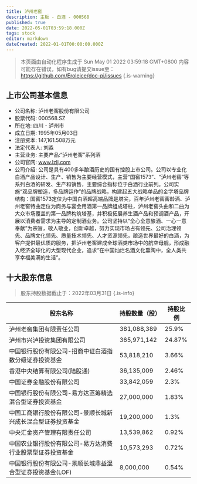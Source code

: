 ```yaml
---
title: 泸州老窖
description: 主板 - 白酒 - 000568
published: true
date: 2022-05-01T03:59:18.000Z
tags: stock
editor: markdown
dateCreated: 2022-01-01T00:00:00.000Z
---
```


> 本页面由自动化程序生成于 Sun May 01 2022 03:59:18 GMT+0800
> 内容可能存在错误，如有bug请提交issue至：https://github.com/Eroleice/doc-pi/issues
{.is-warning}

## 上市公司基本信息
- 公司名称: 泸州老窖股份有限公司
- 股票代码: 000568.SZ
- 所在地: 四川 - 泸州市
- 成立日期: 1995年05月03日
- 注册资本: 147,161.508万元
- 法定代表人: 刘淼
- 主营业务: 主要产品:“泸州老窖”系列酒
- 公司官网: www.lzlj.com
- 公司介绍: 公司是具有400多年酿酒历史的国有控股上市公司。公司以专业化白酒产品设计、生产、销售为主要经营模式，主营“国窖1573”、“泸州老窖”等系列白酒的研发、生产和销售，主要综合指标位于白酒行业前列。公司实施“双品牌塑造，多品牌运作”的品牌战略，构建起五大战略单品的金字塔品牌结构：国窖1573定位为中国白酒超高端品牌是塔尖，百年泸州老窖窖龄酒、泸州老窖特曲定位为商务与宴会用酒第一品牌组成塔柱，泸州老窖头曲和二曲为大众市场覆盖的第一品牌构筑塔基，并积极拓展养生酒产品和预调酒产品，开展以消费者需求为主导的定制酒业务。公司坚持以“全心全意酿酒、一心一意奉献”为宗旨，敬人敬业，创新卓越，努力实现市场占有领先、公司治理领先、品牌文化领先、质量技术领先、人才资源领先，酿造世界最好的白酒，为客户提供最优质的服务，把泸州老窖建成全球酒类市场中的航空母舰，形成融入经济全球化的大型现代企业，追求“在中国灿烂名酒文化熏陶中，全人类共享幸福美满的生活”。


## 十大股东信息
> 股东持股数据截止于：2022年03月31日
{.is-info}

| 股东名称 | 持股数量（股） | 持股比例 |
| --- | --- | --- |
| 泸州老窖集团有限责任公司 | 381,088,389 | 25.9% |
| 泸州市兴泸投资集团有限公司 | 365,971,142 | 24.87% |
| 中国银行股份有限公司-招商中证白酒指数分级证券投资基金 | 53,818,210 | 3.66% |
| 香港中央结算有限公司(陆股通) | 36,135,009 | 2.46% |
| 中国证券金融股份有限公司 | 33,842,059 | 2.3% |
| 中国银行股份有限公司-易方达蓝筹精选混合型证券投资基金 | 27,000,000 | 1.83% |
| 中国工商银行股份有限公司-景顺长城新兴成长混合型证券投资基金 | 19,200,000 | 1.3% |
| 中央汇金资产管理有限责任公司 | 13,539,862 | 0.92% |
| 中国农业银行股份有限公司-易方达消费行业股票型证券投资基金 | 10,573,293 | 0.72% |
| 中国银行股份有限公司-景顺长城鼎益混合型证券投资基金(LOF) | 8,000,000 | 0.54% |




